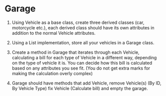 <h1>Garage</h1> 

1. Using Vehicle as a base class, create three derived classes (car, motorcycle etc.), each derived class should have its own attributes in addition to the normal Vehicle attributes.  
 

2. Using a List implementation, store all your vehicles in a Garage class.  
 

3. Create a method in Garage that iterates through each Vehicle, calculating a bill for each type of Vehicle in a different way, depending on the type of vehicle it is.  You can decide how this bill is calculated based on any attributes you see fit. (You do not get extra marks for making the calculation overly complex)  
 

4. Garage should have methods that add Vehicle, remove Vehicle(s) (By ID, By Vehicle Type) fix Vehicle (Calculate bill) and empty the garage. 

